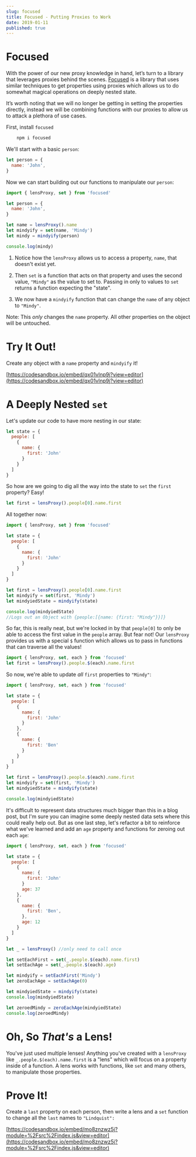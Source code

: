 ```yaml
---
slug: focused
title: Focused - Putting Proxies to Work
date: 2019-01-11
published: true
---
```


# Focused

With the power of our new proxy knowledge in hand, let’s turn to a library that leverages proxies behind the scenes. [Focused](https://github.com/yelouafi/focused) is a library that uses similar techniques to get properties using proxies which allows us to do somewhat magical operations on deeply nested state.

It’s worth noting that we will no longer be getting in setting the properties directly, instead we will be combining functions with our proxies to allow us to attack a plethora of use cases.

First, install `focused`

```bash
    npm i focused
```

We'll start with a basic `person`:

```js
let person = {
  name: 'John',
}
```

Now we can start building out our functions to manipulate our `person`:

```js
import { lensProxy, set } from 'focused'

let person = {
  name: 'John',
}

let name = lensProxy().name
let mindyify = set(name, 'Mindy')
let mindy = mindyify(person)

console.log(mindy)
```

1. Notice how the `lensProxy` allows us to access a property, `name`, that doesn't exist yet.

2. Then `set` is a function that acts on that property and uses the second value, `"Mindy"` as the value to set to. Passing in only to values to `set` returns a function expecting the "state".

3. We now have a `mindyify` function that can change the `name` of any object to `"Mindy"`.

Note: This _only_ changes the `name` property. All other properties on the object will be untouched.

# Try It Out!

Create any object with a `name` property and `mindyify` it!

[https://codesandbox.io/embed/qx01vlnp9j?view=editor](https://codesandbox.io/embed/qx01vlnp9j?view=editor)

# A Deeply Nested `set`

Let's update our code to have more nesting in our state:

```js
let state = {
  people: [
    {
      name: {
        first: 'John'
      }
    }
  ]
}
```

So how are we going to dig all the way into the state to `set` the `first` property? Easy!

```js
let first = lensProxy().people[0].name.first
```

All together now:

```js
import { lensProxy, set } from 'focused'

let state = {
  people: [
    {
      name: {
        first: 'John'
      }
    }
  ]
}

let first = lensProxy().people[0].name.first
let mindyify = set(first, 'Mindy')
let mindyiedState = mindyify(state)

console.log(mindyiedState)
//Logs out an Object with {people:[{name: {first: "Mindy"}}]}
```

So far, this is really neat, but we're locked in by that `people[0]` to only be able to access the first value in the `people` array. But fear not! Our `lensProxy` provides us with a special `$` function which allows us to pass in functions that can traverse all the values!

```js
import { lensProxy, set, each } from 'focused'
let first = lensProxy().people.$(each).name.first
```

So now, we're able to update _all_ `first` properties to `"Mindy"`:

```js
import { lensProxy, set, each } from 'focused'

let state = {
  people: [
    {
      name: {
        first: 'John'
      }
    },
    {
      name: {
        first: 'Ben'
      }
    }
  ]
}

let first = lensProxy().people.$(each).name.first
let mindyify = set(first, 'Mindy')
let mindyiedState = mindyify(state)

console.log(mindyiedState)
```

It's difficult to represent data structures much bigger than this in a blog post, but I'm sure you can imagine some deeply nested data sets where this could really help out. But as one last step, let's refactor a bit to reinforce what we've learned and add an `age` property and functions for zeroing out each `age`:

```js
import { lensProxy, set, each } from 'focused'

let state = {
  people: [
    {
      name: {
        first: 'John'
      }
      age: 37
    },
    {
      name: {
        first: 'Ben',
      },
      age: 12
    }
  ]
}

let _ = lensProxy() //only need to call once

let setEachFirst = set(_.people.$(each).name.first)
let setEachAge = set(_.people.$(each).age)

let mindyify = setEachFirst('Mindy')
let zeroEachAge = setEachAge(0)

let mindyiedState = mindyify(state)
console.log(mindyiedState)

let zeroedMindy = zeroEachAge(mindyiedState)
console.log(zeroedMindy)
```

# Oh, So _That's_ a Lens!

You've just used multiple lenses! Anything you've created with a `lensProxy`
like `_.people.$(each).name.first` is a "lens" which will focus on a property inside of a function. A lens works with functions, like `set` and many others, to manipulate those properties.

# Prove It!

Create a `last` property on each person, then write a lens and a `set` function to change all the `last` names to `"Lindquist":`

[https://codesandbox.io/embed/mo8znzwz5j?module=%2Fsrc%2Findex.js&view=editor](https://codesandbox.io/embed/mo8znzwz5j?module=%2Fsrc%2Findex.js&view=editor)
